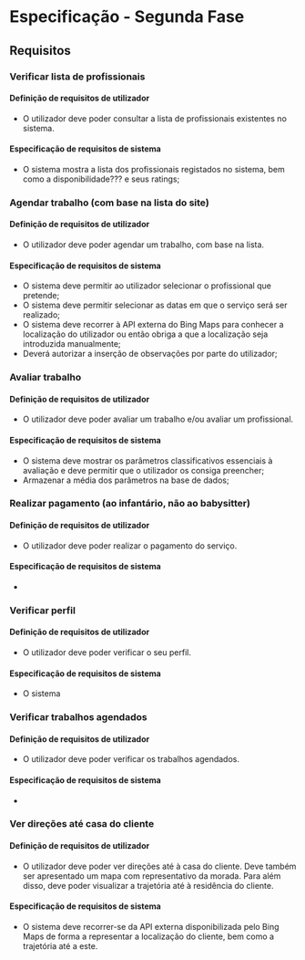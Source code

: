 # Especificação - Segunda Fase

## Requisitos
### Verificar lista de profissionais
#### Definição de requisitos de utilizador
* O utilizador deve poder consultar a lista de profissionais existentes no sistema.

#### Especificação de requisitos de sistema
* O sistema mostra a lista dos profissionais registados no sistema, bem como a disponibilidade??? e seus ratings;

### Agendar trabalho (com base na lista do site)
#### Definição de requisitos de utilizador
* O utilizador deve poder agendar um trabalho, com base na lista.

#### Especificação de requisitos de sistema
* O sistema deve permitir ao utilizador selecionar o profissional que pretende;
* O sistema deve permitir selecionar as datas em que o serviço será ser realizado;
* O sistema deve recorrer à API externa do Bing Maps para conhecer a localização do utilizador ou então obriga a que a localização seja introduzida manualmente;
* Deverá autorizar a inserção de observações por parte do utilizador;

### Avaliar trabalho
#### Definição de requisitos de utilizador
* O utilizador deve poder avaliar um trabalho e/ou avaliar um profissional.

#### Especificação de requisitos de sistema
* O sistema deve mostrar os parâmetros classificativos essenciais à avaliação e deve permitir que o utilizador os consiga preencher;
* Armazenar a média dos parâmetros na base de dados;

### Realizar pagamento (ao infantário, não ao babysitter)
#### Definição de requisitos de utilizador
* O utilizador deve poder realizar o pagamento do serviço.

#### Especificação de requisitos de sistema
*

### Verificar perfil
#### Definição de requisitos de utilizador
* O utilizador deve poder verificar o seu perfil.

#### Especificação de requisitos de sistema
* O sistema

### Verificar trabalhos agendados
#### Definição de requisitos de utilizador
* O utilizador deve poder verificar os trabalhos agendados.

#### Especificação de requisitos de sistema
*

### Ver direções até casa do cliente
#### Definição de requisitos de utilizador
* O utilizador deve poder ver direções até à casa do cliente. Deve também ser apresentado um mapa com representativo da morada. Para além disso, deve poder visualizar a trajetória até à residência do cliente.

#### Especificação de requisitos de sistema
* O sistema deve recorrer-se da API externa disponibilizada pelo Bing Maps de forma a representar a localização do cliente, bem como a trajetória até a este.
